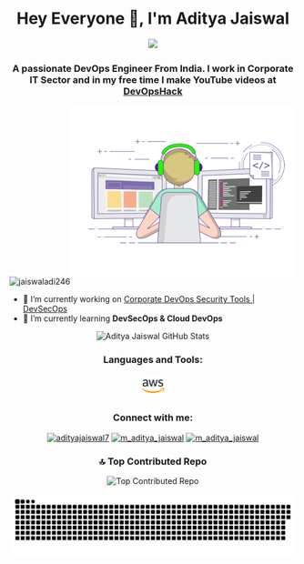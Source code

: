 <!-- Banner -->
<h1 align="center">Hey Everyone 👋, I'm Aditya Jaiswal</h1>
<div align="center"> <img src="https://raw.githubusercontent.com/jaiswaladi246/jaiswaladi246/main/banner-3.png"> </div>

<!-- Profile Information -->
<h3 align="center">A passionate DevOps Engineer From India. I work in Corporate IT Sector and in my free time I make YouTube videos at <a href="https://www.youtube.com/@devopsshack">DevOpsHack</a></h3>
<img align="right" alt="Coding" width="400" src="https://raw.githubusercontent.com/devSouvik/devSouvik/master/gif3.gif">

<p align="left"> <img src="https://komarev.com/ghpvc/?username=jaiswaladi246&label=Profile%20views&color=0e75b6&style=flat" alt="jaiswaladi246" /> </p>

<!-- Current Work and Learning -->
- 🔭 I’m currently working on [Corporate DevOps Security Tools | DevSecOps](https://www.youtube.com/watch?v=5CbQyB0dcCA&list=PLAdTNzDIZj_8Gotv6qZoyxOiwu0bdhW-E&pp=gAQBiAQB)
- 🌱 I’m currently learning **DevSecOps & Cloud DevOps**

<!-- GitHub Stats -->
<p align="center"><img src="https://github-readme-stats.vercel.app/api?username=jaiswaladi246&show_icons=true&theme=radical" alt="Aditya Jaiswal GitHub Stats" /></p>

<!-- Languages and Tools -->
<h3 align="center">Languages and Tools:</h3>
<p align="center"> 
    <img src="https://raw.githubusercontent.com/devicons/devicon/master/icons/amazonwebservices/amazonwebservices-original-wordmark.svg" alt="AWS" width="40" height="40"/>
    <!-- Add more icons as needed -->
</p>

<!-- Social Links -->
<h3 align="center">Connect with me:</h3>
<p align="center">
    <a href="https://linkedin.com/in/adityajaiswal7" target="blank"><img src="https://raw.githubusercontent.com/rahuldkjain/github-profile-readme-generator/master/src/images/icons/Social/linked-in-alt.svg" alt="adityajaiswal7" height="30" width="40" /></a>
    <a href="https://instagram.com/devopsshack" target="blank"><img src="https://raw.githubusercontent.com/rahuldkjain/github-profile-readme-generator/master/src/images/icons/Social/instagram.svg" alt="m_aditya_jaiswal" height="30" width="40" /></a>
    <a href="https://www.youtube.com/channel/UC1XLb_DoX2eNWGKjkh2epwA" target="blank"><img src="https://raw.githubusercontent.com/rahuldkjain/github-profile-readme-generator/master/src/images/icons/Social/youtube.svg" alt="m_aditya_jaiswal" height="30" width="40" /></a>
</p>

<!-- Top Contributed Repo -->
<h3 align="center">🔝 Top Contributed Repo</h3>
<p align="center">
    <img src="https://github-contributor-stats.vercel.app/api?username=jaiswaladi246&limit=5&theme=flat&combine_all_yearly_contributions=true" alt="Top Contributed Repo"/>
</p>

<!-- Snake Animation -->
<p align="center">
    <img src="https://github.com/jaiswaladi246/jaiswaladi246/blob/output/github-contribution-grid-snake.svg" alt="Snake Animation" />
</p>
